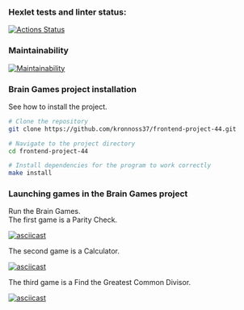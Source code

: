 ### Hexlet tests and linter status:

[![Actions Status](https://github.com/kronnoss37/frontend-project-44/actions/workflows/hexlet-check.yml/badge.svg)](https://github.com/kronnoss37/frontend-project-44/actions)

### Maintainability

[![Maintainability](https://api.codeclimate.com/v1/badges/0002a5a0efa87e863a64/maintainability)](https://codeclimate.com/github/kronnoss37/frontend-project-44/maintainability)

### Brain Games project installation

See how to install the project.

```bash
# Clone the repository
git clone https://github.com/kronnoss37/frontend-project-44.git

# Navigate to the project directory
cd frontend-project-44

# Install dependencies for the program to work correctly
make install
```

### Launching games in the Brain Games project

Run the Brain Games.  
The first game is a Parity Check.

[![asciicast](https://asciinema.org/a/ERLFX4P7W4Ha2u4bf6LNJgPLD.svg)](https://asciinema.org/a/ERLFX4P7W4Ha2u4bf6LNJgPLD)

The second game is a Calculator.

[![asciicast](https://asciinema.org/a/ZIHF8OqkLga1TwHQ0Bkm27KwQ.svg)](https://asciinema.org/a/ZIHF8OqkLga1TwHQ0Bkm27KwQ)

The third game is a Find the Greatest Common Divisor.

[![asciicast](https://asciinema.org/a/JQJIBslEOqNiOkzLZ0x1EuKEp.svg)](https://asciinema.org/a/JQJIBslEOqNiOkzLZ0x1EuKEp)
